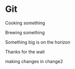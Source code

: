 # Git
Cooking something

Brewing something

Something big is on the horizon

Thanks for the wait

making changes in change2